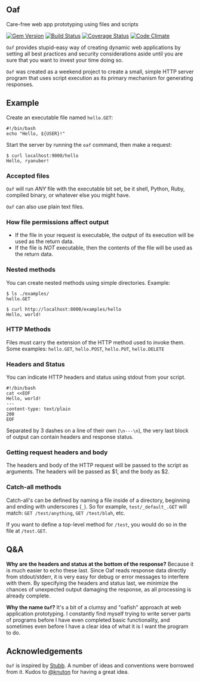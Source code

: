 Oaf
---

Care-free web app prototyping using files and scripts

[![Gem Version](https://badge.fury.io/rb/oaf.png)](http://badge.fury.io/rb/oaf)
[![Build Status](https://travis-ci.org/ryanuber/oaf.png)](https://travis-ci.org/ryanuber/oaf)
[![Coverage Status](https://coveralls.io/repos/ryanuber/oaf/badge.png)](https://coveralls.io/r/ryanuber/oaf)
[![Code
Climate](https://codeclimate.com/github/ryanuber/oaf.png)](https://codeclimate.com/github/ryanuber/oaf)

`Oaf` provides stupid-easy way of creating dynamic web applications by setting
all best practices and security considerations aside until you are sure that you
want to invest your time doing so.

`Oaf` was created as a weekend project to create a small, simple HTTP server
program that uses script execution as its primary mechanism for generating
responses.

Example
-------

Create an executable file named `hello.GET`:
```
#!/bin/bash
echo "Hello, ${USER}!"
```

Start the server by running the `oaf` command, then make a request:
```
$ curl localhost:9000/hello
Hello, ryanuber!
```

### Accepted files
`Oaf` will run *ANY* file with the executable bit set, be it shell, Python, Ruby,
compiled binary, or whatever else you might have.

`Oaf` can also use plain text files.

### How file permissions affect output
* If the file in your request is executable, the output of its execution will
  be used as the return data.
* If the file is *NOT* executable, then the contents of the file will be used
  as the return data.

### Nested methods
You can create nested methods using simple directories. Example:
```
$ ls ./examples/
hello.GET

$ curl http://localhost:8000/examples/hello
Hello, world!
```

### HTTP Methods
Files must carry the extension of the HTTP method used to invoke them. Some
examples: `hello.GET`, `hello.POST`, `hello.PUT`, `hello.DELETE`

### Headers and Status
You can indicate HTTP headers and status using stdout from your script.

```
#!/bin/bash
cat <<EOF
Hello, world!
---
content-type: text/plain
200
EOF
```

Separated by 3 dashes on a line of their own (`\n---\n`), the very last block
of output can contain headers and response status.

### Getting request headers and body
The headers and body of the HTTP request will be passed to the script as
arguments. The headers will be passed as $1, and the body as $2.

### Catch-all methods
Catch-all's can be defined by naming a file inside of a directory, beginning and
ending with underscores (`_`). So for example, `test/_default_.GET` will match:
`GET /test/anything`, `GET /test/blah`, etc.

If you want to define a top-level method for `/test`, you would do so in the
file at `/test.GET`.

Q&A
---
**Why are the headers and status at the bottom of the response?**
Because it is much easier to echo these last. Since Oaf reads response
data directly from stdout/stderr, it is very easy for debug or error messages
to interfere with them. By specifying the headers and status last, we minimize
the chances of unexpected output damaging the response, as all processing is
already complete.

**Why the name `Oaf`?**
It's a bit of a clumsy and "oafish" approach at web application prototyping. I
constantly find myself trying to write server parts of programs before I have
even completed basic functionality, and sometimes even before I have a clear
idea of what it is I want the program to do.

Acknowledgements
----------------

`Oaf` is inspired by [Stubb](https://github.com/knuton/stubb). A number of ideas
and conventions were borrowed from it. Kudos to
[@knuton](https://github.com/knuton) for having a great idea.
